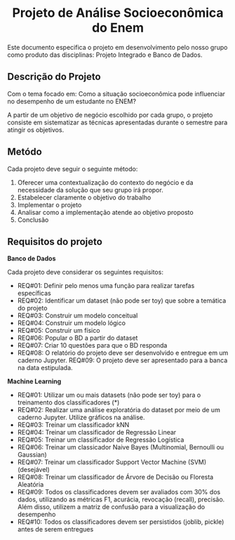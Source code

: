 <h1 align="center"> Projeto de Análise Socioeconômica do Enem </h1>

Este documento especifica o projeto em desenvolvimento pelo nosso grupo como produto das disciplinas: Projeto Integrado e Banco de Dados.

## Descrição do Projeto 

Com o tema focado em: Como a situação socioeconômica pode influenciar no desempenho de um estudante no ENEM? 

A partir de um objetivo de negócio escolhido por cada grupo, o projeto consiste em sistematizar as técnicas apresentadas durante o semestre para atingir os objetivos. 

## Metódo

Cada projeto deve seguir o seguinte método: 
1. Oferecer uma contextualização do contexto do negócio e da necessidade da solução que seu grupo irá propor.  
2. Estabelecer claramente o objetivo do trabalho  
3. Implementar o projeto  
4. Analisar como a implementação atende ao objetivo proposto  
5. Conclusão  

## Requisitos do projeto 

**Banco de Dados** 

Cada projeto deve considerar os seguintes requisitos: 

- REQ#01: Definir pelo menos uma função para realizar tarefas específicas
- REQ#02: Identificar um dataset (não pode ser toy) que sobre a temática do projeto
- REQ#03: Construir um modelo conceitual
- REQ#04: Construir um modelo lógico
- REQ#05: Construir um físico
- REQ#06: Popular o BD a partir do dataset
- REQ#07: Criar 10 questões para que o BD responda
- REQ#08: O relatório do projeto deve ser desenvolvido e entregue em um caderno Jupyter. REQ#09: O projeto deve ser apresentado para a banca na data estipulada. 


**Machine Learning** 

- REQ#01: Utilizar um ou mais datasets (não pode ser toy) para o treinamento dos classificadores (*) 
- REQ#02: Realizar uma análise exploratória do dataset por meio de um caderno Jupyter. Utilize gráficos na análise. 
- REQ#03: Treinar um classificador kNN
- REQ#04: Treinar um classificador de Regressão Linear
- REQ#05: Treinar um classificador de Regressão Logística
- REQ#06: Treinar um classicador Naive Bayes (Multinomial, Bernoulli ou Gaussian)
- REQ#07: Treinar um classificador Support Vector Machine (SVM) (desejável) 
- REQ#08: Treinar um classificador de Árvore de Decisão ou Floresta Aleatória 
- REQ#09: Todos os classificadores devem ser avaliados com 30% dos dados, utilizando as métricas F1, acurácia, revocação (recall), precisão. Além disso, utilizem a matriz de confusão para a visualização do desempenho 
- REQ#10: Todos os classificadores devem ser persistidos (joblib, pickle) antes de serem entregues 
